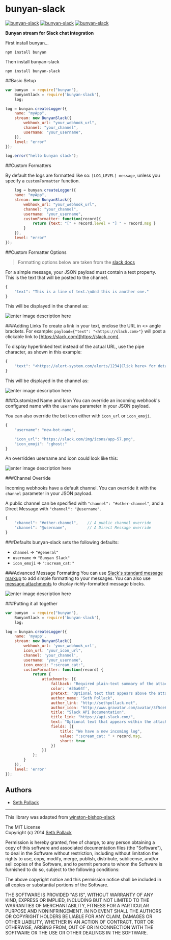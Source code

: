 # bunyan-slack
[![bunyan-slack](http://img.shields.io/npm/v/bunyan-slack.svg?style=flat-square)](https://www.npmjs.com/package/bunyan-slack)
[![bunyan-slack](http://img.shields.io/npm/dm/bunyan-slack.svg?style=flat-square)](https://www.npmjs.com/package/bunyan-slack)
[![bunyan-slack](http://img.shields.io/npm/l/bunyan-slack.svg?style=flat-square)](https://www.npmjs.com/package/bunyan-slack)


**Bunyan stream for Slack chat integration**

First install bunyan...

```
npm install bunyan
```

Then install bunyan-slack

```
npm install bunyan-slack
```

##Basic Setup

```javascript
var bunyan  = require("bunyan"),
	BunyanSlack = require('bunyan-slack'),
	log;

log = bunyan.createLogger({
	name: "myApp",
	stream: new BunyanSlack({
		webhook_url: "your_webhook_url",
		channel: "your_channel",
		username: "your_username",
	}),
	level: "error"
});

log.error("hello bunyan slack");
```
##Custom Formatters

By default the logs are formatted like so: `[LOG_LEVEL] message`, unless you specify a `customFormatter` function.

```javascript
	log = bunyan.createLogger({
	name: "myApp",
	stream: new BunyanSlack({
		webhook_url: "your_webhook_url",
		channel: "your_channel",
		username: "your_username",
		customFormatter: function(record){
			return {text: "[" + record.level + "] " + record.msg }
		}
	}),
	level: "error"
});
```
##Custom Formatter Options
> Formatting options below are taken from the [slack docs](https://api.slack.com/incoming-webhooks)

For a simple message, your JSON payload must contain a text property.
This is the text that will be posted to the channel.
```javascript
{
    "text": "This is a line of text.\nAnd this is another one."
}
```

This will be displayed in the channel as:

![enter image description here](https://api.slack.com/img/api/incoming_simple.png)

###Adding Links
To create a link in your text, enclose the URL in <> angle brackets. For example: `payload={"text": "<https://slack.com>"}` will post a clickable link to [https://slack.com](https://slack.com).

To display hyperlinked text instead of the actual URL, use the pipe character, as shown in this example:
```javascript
{
    "text": "<https://alert-system.com/alerts/1234|Click here> for details!"
}
```
This will be displayed in the channel as:

![enter image description here](https://api.slack.com/img/api/incoming_link.png)

###Customized Name and Icon
You can override an incoming webhook's configured name with the `username` parameter in your JSON payload.

You can also override the bot icon either with `icon_url` or `icon_emoji`.

```javascript
{
    "username": "new-bot-name",

    "icon_url": "https://slack.com/img/icons/app-57.png",
    "icon_emoji": ":ghost:"
}
```
An overridden username and icon could look like this:

![enter image description here](https://api.slack.com/img/api/incoming_name_icon.png)

###Channel Override

Incoming webhooks have a default channel. You can override it with the `channel` parameter in your JSON payload.

A public channel can be specified with `"channel": "#other-channel"`, and a Direct Message with `"channel": "@username"`.

```javascript
{
    "channel": "#other-channel",    // A public channel override
    "channel": "@username",         // A Direct Message override
}
```

###Defaults
bunyan-slack sets the following defaults:

*  `channel` => `"#general"`
* `username` => `"Bunyan Slack"`
* `icon_emoji` => `":scream_cat:"`


###Advanced Message Formatting
You can use [Slack's standard message markup](https://api.slack.com/docs/formatting) to add simple formatting to your messages. You can also use [message attachments](https://api.slack.com/docs/attachments) to display richly-formatted message blocks.

![enter image description here](https://api.slack.com/img/api/attachment_fields.png)


###Putting it all together
```javascript
var bunyan  = require("bunyan"),
	BunyanSlack = require('bunyan-slack'),
	log;

log = bunyan.createLogger({
	name: 'myapp',
	stream: new BunyanSlack({
		webhook_url: 'your_webhook_url',
		icon_url: "your_icon_url",
		channel: 'your_channel',
		username: "your_username",
		icon_emoji: ":scream_cat:",
		customFormatter: function(record) {
			return {
				attachments: [{
					fallback: "Required plain-text summary of the attachment.",
					color: '#36a64f',
					pretext: "Optional text that appears above the attachment block",
					author_name: "Seth Pollack",
					author_link: "http://sethpollack.net",
					author_icon: "http://www.gravatar.com/avatar/3f5ce68fb8b38a5e08e7abe9ac0a34f1?s=200",
					title: "Slack API Documentation",
					title_link: "https://api.slack.com/",
					text: "Optional text that appears within the attachment",
					fields: [{
						title: "We have a new incoming log",
						value: ":scream_cat: " + record.msg,
						short: true
					}]
				}]
			};
		}
	}),
	level: 'error'
});
```

## Authors
* [Seth Pollack](https://github.com/sethpollack)

***
This library was adapted from  [winston-bishop-slack](https://github.com/lapwinglabs/winston-bishop-slack)

The MIT License  
Copyright (c) 2014 [Seth Pollack](https://github.com/sethpollack)

Permission is hereby granted, free of charge, to any person obtaining a copy of this software and associated documentation files (the "Software"), to deal in the Software without restriction, including without limitation the rights to use, copy, modify, merge, publish, distribute, sublicense, and/or sell copies of the Software, and to permit persons to whom the Software is furnished to do so, subject to the following conditions:

The above copyright notice and this permission notice shall be included in all copies or substantial portions of the Software.

THE SOFTWARE IS PROVIDED "AS IS", WITHOUT WARRANTY OF ANY KIND, EXPRESS OR IMPLIED, INCLUDING BUT NOT LIMITED TO THE WARRANTIES OF MERCHANTABILITY, FITNESS FOR A PARTICULAR PURPOSE AND NONINFRINGEMENT. IN NO EVENT SHALL THE AUTHORS OR COPYRIGHT HOLDERS BE LIABLE FOR ANY CLAIM, DAMAGES OR OTHER LIABILITY, WHETHER IN AN ACTION OF CONTRACT, TORT OR OTHERWISE, ARISING FROM, OUT OF OR IN CONNECTION WITH THE SOFTWARE OR THE USE OR OTHER DEALINGS IN THE SOFTWARE.



